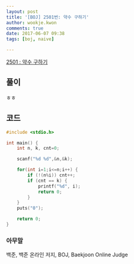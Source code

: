 ```yaml
---
layout: post
title: '[BOJ] 2501번: 약수 구하기'
author: wookje.kwon
comments: true
date: 2017-06-07 09:38
tags: [boj, naive]

---
```


[2501 : 약수 구하기](https://www.acmicpc.net/problem/2501)

## 풀이

ㅎㅎ

## 코드

```cpp
#include <stdio.h>

int main() {
	int n, k, cnt=0;

	scanf("%d %d",&n,&k);

	for(int i=1;i<=n;i++) {
		if (!(n%i)) cnt++;
		if (cnt == k) {
			printf("%d", i);
			return 0;
		}	
	}
	puts("0");

	return 0;
}
```

### 아무말  
백준, 백준 온라인 저지, BOJ, Baekjoon Online Judge